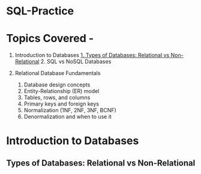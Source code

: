 # SQL-Practice

# Topics Covered - 
1. Introduction to Databases
    [1. Types of Databases: Relational vs Non-Relational](#types-of-databases:relational-vs-non-relational)
    2. SQL vs NoSQL Databases
    
2. Relational Database Fundamentals
    1. Database design concepts
    2. Entity-Relationship (ER) model
    3. Tables, rows, and columns
    4. Primary keys and foreign keys
    5. Normalization (1NF, 2NF, 3NF, BCNF)
    6. Denormalization and when to use it



# Introduction to Databases 

## Types of Databases: Relational vs Non-Relational
